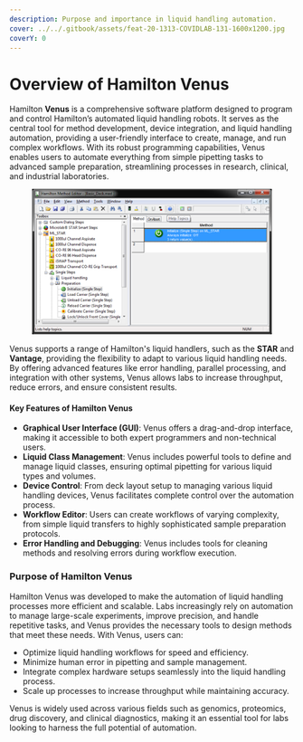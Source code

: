 ```yaml
---
description: Purpose and importance in liquid handling automation.
cover: ../../.gitbook/assets/feat-20-1313-COVIDLAB-131-1600x1200.jpg
coverY: 0
---
```


# Overview of Hamilton Venus

Hamilton **Venus** is a comprehensive software platform designed to program and control Hamilton’s automated liquid handling robots. It serves as the central tool for method development, device integration, and liquid handling automation, providing a user-friendly interface to create, manage, and run complex workflows. With its robust programming capabilities, Venus enables users to automate everything from simple pipetting tasks to advanced sample preparation, streamlining processes in research, clinical, and industrial laboratories.

<figure><img src="../../.gitbook/assets/image (167).png" alt=""><figcaption></figcaption></figure>

Venus supports a range of Hamilton's liquid handlers, such as the **STAR** and **Vantage**, providing the flexibility to adapt to various liquid handling needs. By offering advanced features like error handling, parallel processing, and integration with other systems, Venus allows labs to increase throughput, reduce errors, and ensure consistent results.

#### Key Features of Hamilton Venus

* **Graphical User Interface (GUI)**: Venus offers a drag-and-drop interface, making it accessible to both expert programmers and non-technical users.
* **Liquid Class Management**: Venus includes powerful tools to define and manage liquid classes, ensuring optimal pipetting for various liquid types and volumes.
* **Device Control**: From deck layout setup to managing various liquid handling devices, Venus facilitates complete control over the automation process.
* **Workflow Editor**: Users can create workflows of varying complexity, from simple liquid transfers to highly sophisticated sample preparation protocols.
* **Error Handling and Debugging**: Venus includes tools for cleaning methods and resolving errors during workflow execution.

### Purpose of Hamilton Venus

Hamilton Venus was developed to make the automation of liquid handling processes more efficient and scalable. Labs increasingly rely on automation to manage large-scale experiments, improve precision, and handle repetitive tasks, and Venus provides the necessary tools to design methods that meet these needs. With Venus, users can:

* Optimize liquid handling workflows for speed and efficiency.
* Minimize human error in pipetting and sample management.
* Integrate complex hardware setups seamlessly into the liquid handling process.
* Scale up processes to increase throughput while maintaining accuracy.

Venus is widely used across various fields such as genomics, proteomics, drug discovery, and clinical diagnostics, making it an essential tool for labs looking to harness the full potential of automation.



